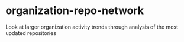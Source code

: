 # organization-repo-network
Look at larger organization activity trends through analysis of the most updated repositories
